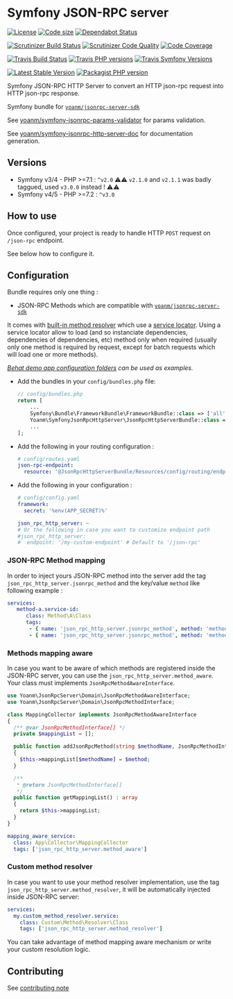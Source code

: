 # Symfony JSON-RPC server
[![License](https://img.shields.io/github/license/yoanm/symfony-jsonrpc-http-server.svg)](https://github.com/yoanm/symfony-jsonrpc-http-server) [![Code size](https://img.shields.io/github/languages/code-size/yoanm/symfony-jsonrpc-http-server.svg)](https://github.com/yoanm/symfony-jsonrpc-http-server) [![Dependabot Status](https://api.dependabot.com/badges/status?host=github&repo=yoanm/symfony-jsonrpc-http-server)](https://dependabot.com)

[![Scrutinizer Build Status](https://img.shields.io/scrutinizer/build/g/yoanm/symfony-jsonrpc-http-server.svg?label=Scrutinizer&logo=scrutinizer)](https://scrutinizer-ci.com/g/yoanm/symfony-jsonrpc-http-server/build-status/master) [![Scrutinizer Code Quality](https://img.shields.io/scrutinizer/g/yoanm/symfony-jsonrpc-http-server/master.svg?logo=scrutinizer)](https://scrutinizer-ci.com/g/yoanm/symfony-jsonrpc-http-server/?branch=master) [![Code Coverage](https://img.shields.io/scrutinizer/coverage/g/yoanm/symfony-jsonrpc-http-server/master.svg?logo=scrutinizer)](https://scrutinizer-ci.com/g/yoanm/symfony-jsonrpc-http-server/?branch=master)

[![Travis Build Status](https://img.shields.io/travis/yoanm/symfony-jsonrpc-http-server/master.svg?label=Travis&logo=travis)](https://travis-ci.org/yoanm/symfony-jsonrpc-http-server) [![Travis PHP versions](https://img.shields.io/travis/php-v/yoanm/symfony-jsonrpc-http-server.svg?logo=travis)](https://php.net/) [![Travis Symfony Versions](https://img.shields.io/badge/Symfony-v3%20%2F%20v4-8892BF.svg?logo=travis)](https://symfony.com/)

[![Latest Stable Version](https://img.shields.io/packagist/v/yoanm/symfony-jsonrpc-http-server.svg)](https://packagist.org/packages/yoanm/symfony-jsonrpc-http-server) [![Packagist PHP version](https://img.shields.io/packagist/php-v/yoanm/symfony-jsonrpc-http-server.svg)](https://packagist.org/packages/yoanm/symfony-jsonrpc-http-server)

Symfony JSON-RPC HTTP Server to convert an HTTP json-rpc request into HTTP json-rpc response.

Symfony bundle for [`yoanm/jsonrpc-server-sdk`](https://raw.githubusercontent.com/yoanm/php-jsonrpc-server-sdk)

See [yoanm/symfony-jsonrpc-params-validator](https://github.com/yoanm/symfony-jsonrpc-params-validator) for params validation.

See [yoanm/symfony-jsonrpc-http-server-doc](https://github.com/yoanm/symfony-jsonrpc-http-server-doc) for documentation generation.

## Versions

- Symfony v3/4 - PHP >=7.1 : `^v2.0` 
  ⚠️⚠️ `v2.1.0` and `v2.1.1` was badly taggued, used `v3.0.0` instead ! ⚠️⚠️
- Symfony v4/5 - PHP >=7.2 : `^v3.0`

## How to use

Once configured, your project is ready to handle HTTP `POST` request on `/json-rpc` endpoint.

See below how to configure it.

## Configuration

Bundle requires only one thing : 
 - JSON-RPC Methods which are compatible with [`yoanm/jsonrpc-server-sdk`](https://raw.githubusercontent.com/yoanm/php-jsonrpc-server-sdk)
 
It comes with [built-in method resolver](./src/Resolver/MethodResolver.php) which use a [service locator](https://symfony.com/doc/3.4/service_container/service_subscribers_locators.html#defining-a-service-locator). Using a service locator allow to load (and so instanciate dependencies, dependencies of dependencies, etc) method only when required (usually only one method is required by request, except for batch requests which will load one or more methods).
 
*[Behat demo app configuration folders](./features/demo_app/) can be used as examples.*

 - Add the bundles in your `config/bundles.php` file:
   ```php
   // config/bundles.php
   return [
       ...
       Symfony\Bundle\FrameworkBundle\FrameworkBundle::class => ['all' => true],
       Yoanm\SymfonyJsonRpcHttpServer\JsonRpcHttpServerBundle::class => ['all' => true],
       ...
   ];
   ```
   
 - Add the following in your routing configuration :
   ```yaml
   # config/routes.yaml
   json-rpc-endpoint:
     resource: '@JsonRpcHttpServerBundle/Resources/config/routing/endpoint.xml'
   ```
   
 - Add the following in your configuration :
   ```yaml
   # config/config.yaml
   framework:
     secret: '%env(APP_SECRET)%'

   json_rpc_http_server: ~
   # Or the following in case you want to customize endpoint path
   #json_rpc_http_server:
   #  endpoint: '/my-custom-endpoint' # Default to '/json-rpc'
   ```

### JSON-RPC Method mapping
In order to inject yours JSON-RPC method into the server add the tag `json_rpc_http_server.jsonrpc_method` and the key/value `method` like following example :
```yaml
services:
   method-a.service-id:
      class: Method\A\Class
      tags:
       - { name: 'json_rpc_http_server.jsonrpc_method', method: 'method-a' }
       - { name: 'json_rpc_http_server.jsonrpc_method', method: 'method-a-alias' }
```

### Methods mapping aware
In case you want to be aware of which methods are registered inside the JSON-RPC server, you can use the `json_rpc_http_server.method_aware`. Your class must implements `JsonRpcMethodAwareInterface`.

```php
use Yoanm\JsonRpcServer\Domain\JsonRpcMethodAwareInterface;
use Yoanm\JsonRpcServer\Domain\JsonRpcMethodInterface;

class MappingCollector implements JsonRpcMethodAwareInterface
{
  /** @var JsonRpcMethodInterface[] */
  private $mappingList = [];

  public function addJsonRpcMethod(string $methodName, JsonRpcMethodInterface $method): void
  {
    $this->mappingList[$methodName] = $method;
  }

  /**
   * @return JsonRpcMethodInterface[]
   */
  public function getMappingList() : array
  {
    return $this->mappingList;
  }
}
```

```yaml
mapping_aware_service:
  class: App\Collector\MappingCollector
  tags: ['json_rpc_http_server.method_aware']
```
   
### Custom method resolver
In case you want to use your method resolver implementation, use the tag `json_rpc_http_server.method_resolver`, it will be automatically injected inside JSON-RPC server:
```yaml
services:
  my.custom_method_resolver.service:
    class: Custom\Method\Resolver\Class
    tags: ['json_rpc_http_server.method_resolver']
```

You can take advantage of method mapping aware mechanism or write your custom resolution logic.

## Contributing
See [contributing note](./CONTRIBUTING.md)
